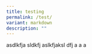 ```yaml
---
title: testing
permalink: /test/
variant: markdown
description: ""
---
```

asdlkfja sldkfj aslkfjaksl dfj a a a
